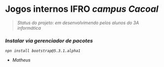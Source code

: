 # Jogos internos IFRO <i>campus Cacoal
>Status do projeto: em desenvolvimendo pelos alunos do 3A informática
### Instalar via gerenciador de pacotes 
```
npn install bootstrap@5.3.1.alpha1
```
* Matheus
